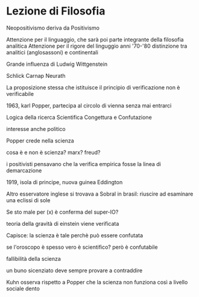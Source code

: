 # Lezione di Filosofia

Neopositivismo deriva da Positivismo

Attenzione per il linguaggio, che sarà poi parte integrante della filosofia analitica
Attenzione per il rigore del linguggio
anni '70-'80 distinzione tra analitici (anglosassoni) e continentali

Grande influenza di Ludwig Wittgenstein

Schlick
Carnap
Neurath

La proposizione stessa che istituisce il principio di verificazione non è verificabile

1963, karl Popper, partecipa al circolo di vienna senza mai entrarci


Logica della ricerca Scientifica
Congettura e Confutazione

interesse anche politico

Popper crede nella scienza

cosa è e non è scienza?
marx? freud?

i positivisti pensavano che la verifica empirica fosse la linea di demarcazione


1919, isola di principe, nuova guinea  Eddington

Altro esservatore inglese si trovava a Sobral in brasil: riuscire ad esaminare una eclissi di sole


Se sto male per (x) è conferma del super-IO?

teoria della gravità di einstein viene verificata

Capisce: la scienza è tale perchè può essere confutata

se l'oroscopo è spesso vero è scientifico?
però è confutabile


fallibilità della scienza

un buno sicenziato deve sempre provare a contraddire

Kuhn osserva rispetto a Popper che la scienza non funziona così a livello sociale dento 
<!--stackedit_data:
eyJoaXN0b3J5IjpbMTg3NDAwNDE0NF19
-->